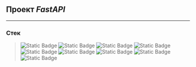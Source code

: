 ## Проект ___FastAPI___

___

### Стек
>![Static Badge](https://img.shields.io/badge/build-v3.11-brightgreen?style=flat-square&logo=python&label=python&labelColor=yellow&color=aqua)
>![Static Badge](https://img.shields.io/badge/build-v0.103-brightgreen?style=flat-square&logo=FastAPI&logoColor=black&label=FastAPI&labelColor=teal&color=aqua)
>![Static Badge](https://img.shields.io/badge/build-v2.4-brightgreen?style=flat-square&logo=Pydantic&logoColor=white&label=Pydantic&labelColor=deeppink&color=aqua)
>![Static Badge](https://img.shields.io/badge/build-v2.0-brightgreen?style=flat-square&logo=sqlalchemy&logoColor=white&label=sqlalchemy%2Fasyncpg&labelColor=black&color=aqua)
>![Static Badge](https://img.shields.io/badge/build-v3.8-brightgreen?style=flat-square&logo=AIOHTTP&logoColor=fuchsia&label=AIOHTTP&labelColor=deepskyblue&color=aqua)
>![Static Badge](https://img.shields.io/badge/build-v3.1-brightgreen?style=flat-square&logo=jinja&logoColor=indianred&label=jinja2&labelColor=black&color=aqua)
>![Static Badge](https://img.shields.io/badge/build-v12.1-brightgreen?style=flat-square&logo=alienware&logoColor=white&label=fastapi%20Users&labelColor=coralred&color=aqua)
>![Static Badge](https://img.shields.io/badge/build-v4.6-brightgreen?style=flat-square&logo=redis&label=Redis&labelColor=midnightblue&color=aqua)
>![Static Badge](https://img.shields.io/badge/build-v11.0-brightgreen?style=flat-square&logo=puppet&label=websockets&labelColor=oldlace&color=aqua)
